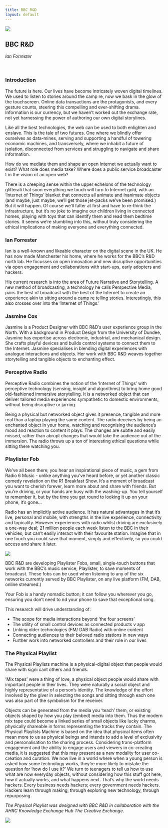 ```yaml
---
title: BBC R&D
layout: default
---
```


![](/images/02a.jpg)

## BBC R&D
*Ian Forrester*
<br />
<br />
<br />
### Introduction

The future is here. Our lives have become intricately woven digital timelines. We used to listen to stories around the camp re, now we bask in the glow of the touchscreen. Online data transactions are the protagonists, and every gesture counts, steering this compelling and ever-shifting drama. Information is our currency, but we haven’t worked out the exchange rate, not yet harnessing the power of authoring our own digital storylines.

Like all the best technologies, the web can be used to both enlighten and enslave. This is the tale of two futures. One where we blindly offer ourselves as data-mines, serving and supporting a handful of towering economic machines, and transversely, where we inhabit a future of isolation, disconnected from services and struggling to navigate and share information.

How do we mediate them and shape an open Internet we actually want to exist? What role does media take? Where does a public service broadcaster  t in the vision of an open web?

There is a creeping sense within the upper echelons of the technology glitterati that soon everything we touch will turn to Internet gold, with an ‘Internet of Things’ blanket that connects all animate and inanimate objects (and maybe, just maybe, we’ll get those jet-packs we’ve been promised.) But it will happen. Of course we’ll falter at first and have to re-think the infrastructure, but it’s no joke to imagine our children living in connected homes, playing with toys that can identify them and read them bedtime stories. It seems we’re stumbling into this, without truly considering the ethical implications of making everyone and everything connected.

### Ian Forrester

Ian is a well-known and likeable character on the digital scene in the UK.
He has now made Manchester his home, where he works for the BBC’s R&D north lab. He focusses on open innovation and new disruptive opportunities via open engagement and collaborations with start-ups, early adopters and hackers.

His current research is into the area of Future Narrative and Storytelling. A new method of broadcasting, a technology he calls Perspective Media, pairs the best of broadcast with the best of the Internet to create an experience akin to sitting around a camp re telling stories. Interestingly, this also crosses over into the ‘Internet of Things.’

### Jasmine Cox
Jasmine is a Product Designer with BBC R&D’s user experience group in the North. With a background in Product Design from the University of Dundee, Jasmine has expertise across electronic, industrial, and mechanical design. She crafts playful devices and builds control systems to connect them to the Internet. Jasmine specialises in blending digital experiences with analogue interactions and objects. Her work with BBC R&D weaves together storytelling and tangible objects to enchanting effect.

### Perceptive Radio
Perceptive Radio combines the notion of the ‘Internet of Things’ with perceptive technology (sensing, insight and algorithms) to bring home good old-fashioned immersive storytelling. It is a networked object that can deliver tailored media experiences sympathetic to domestic environments, without being disruptive
or jarring.

Being a physical but networked object gives it presence, tangible and more real than a laptop playing the same content. The radio deceives by being an enchanted object in your home, watching and recognising the audience’s mood and reaction to content it plays. The changes are subtle and easily missed, rather than abrupt changes that would take the audience out of the immersion. The radio throws up a ton of interesting ethical questions while sitting there watching you.

### Playlister Fob
We’ve all been there; you hear an inspirational piece of music, a gem from Radio 6 Music - unlike anything you’ve heard before, or yet another classic comedy revelation on the R1 Breakfast Show. It’s a moment of broadcast you want to cherish forever, learn more about and share with friends. But you’re driving, or your hands are busy with the washing-up. You tell yourself to remember it, but by the time you get round to looking it up on your phone, it’s gone...

Radio has an implicitly active audience. It has natural advantages in that it’s live, personal and mobile, with strengths in the live experience, connectivity and topicality. However experiences with radio whilst driving are exclusively a one-way deal; 21 million people each week listen to the BBC in their vehicles, but can’t easily interact with their favourite station. Imagine that in one touch you could save that moment, simply and effectively, so you could access and share it later.

![](/images/02b.jpg)

BBC R&D are developing Playlister Fobs, small, single-touch buttons that work with the BBC’s music service, Playlister, to save moments of broadcast. These fobs can be used when listening to any of the six networks currently served by BBC Playlister, on any live platform (FM, DAB, online streamed.)

Your Fob is a handy nomadic button; it can follow you wherever you go, ensuring you don’t need to  nd your phone to save that exceptional song.

This research will drive understanding of:
* The scope for media interactions beyond ‘the four screens’
* The utility of small control devices as connected products v app
* Linking older technologies (FM/ DAB Radio) with online content
* Connecting audiences to their beloved radio stations in new ways
* Further work into networked controllers and their role in our lives

### The Physical Playlist
The Physical Playlists machine is a physical-digital object that people would share with signi cant others and friends.

‘Mix tapes’ were a thing of love, a physical object people would share with important people in their lives. They were naturally a social object and highly representative of a person’s identity. The knowledge of the effort involved by the giver in selecting the songs and sitting through each one was also part of the symbolism for the receiver.

Objects can be generated from the media you ‘teach’ them, or existing objects shaped by how you play (embed) media into them. Thus the modern mix tape could become a linked series of small objects like lucky charms, physically shareable in forms representing the tracks they contain. The Physical Playlists Machine is based on the idea that physical items often mean more to us as physical beings and intends to add a level of exclusivity and personalisation to the sharing process. Considering trans-platform engagement and the ability to engage users and viewers in co-creating media, it is suggested that this may present as a new modality for user co-creation and curation. We now live in a world where when a young person
is asked how some technology works, they’re more likely to mistake the question for ‘how do I use it?’ We turn to teenagers to tell us how to use what are now everyday objects, without considering how this stuff got here, how it actually works, and what happens next. That’s why the world needs hackers. Every business needs hackers; every government needs hackers. Hackers learn through making, through exploring new technology, through repurposing.

*The Physical Playlist was designed with BBC R&D in collaboration with the AHRC Knowledge Exchange Hub The Creative Exchange.*

![](/images/02c.jpg)
